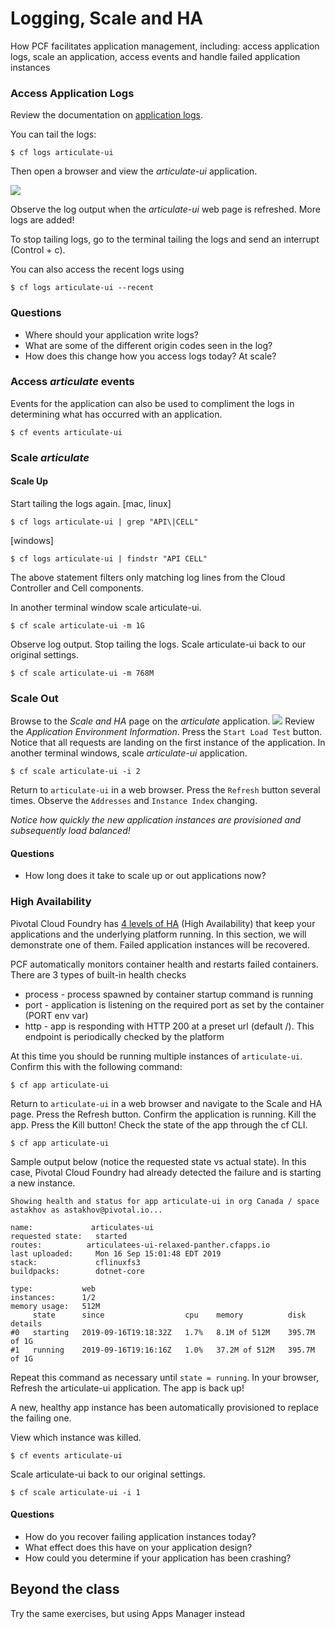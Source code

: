 # Logging, Scale and HA

How PCF facilitates application management, including: access application 
logs, scale an application, access events and handle failed application instances

### Access Application Logs

Review the documentation on [application logs](http://docs.pivotal.io/pivotalcf/1-11/devguide/deploy-apps/streaming-logs.html).

You can tail the logs:
```
$ cf logs articulate-ui
```

Then open a browser and view the _articulate-ui_ application. 

![](C:\Projects\pcf-ers-dotnetcore-workshop\labs\images\screenshot_main.png)

Observe the log output when the _articulate-ui_ web page is refreshed. 
More logs are added!

To stop tailing logs, go to the terminal tailing the logs and send an
interrupt (Control + c).

You can also access the recent logs using 
```
$ cf logs articulate-ui --recent
```

### Questions
* Where should your application write logs?
* What are some of the different origin codes seen in the log?
* How does this change how you access logs today? At scale?

### Access _articulate_ events
Events for the application can also be used to compliment the logs in determining what has occurred with an application.
```
$ cf events articulate-ui
```

### Scale _articulate_
#### Scale Up
Start tailing the logs again.
[mac, linux]
```
$ cf logs articulate-ui | grep "API\|CELL"
```
[windows]

```
$ cf logs articulate-ui | findstr "API CELL"
```

The above statement filters only matching log lines from the Cloud Controller 
and Cell components.

In another terminal window scale articulate-ui. 
```
$ cf scale articulate-ui -m 1G
```
Observe log output.
Stop tailing the logs.
Scale articulate-ui back to our original settings.

```
$ cf scale articulate-ui -m 768M
```

### Scale Out
Browse to the _Scale and HA_ page on the _articulate_ application.
![](C:\Projects\pcf-ers-dotnetcore-workshop\labs\images\screenshot_scaleAndHA.png)
Review the _Application Environment Information_. 
Press the `Start Load Test` button. Notice that all requests are landing on the first instance of the application.
In another terminal windows, scale _articulate-ui_ application.

```
$ cf scale articulate-ui -i 2
```

Return to `articulate-ui` in a web browser. Press the `Refresh` button several times. Observe the `Addresses` 
and `Instance Index` changing.

_Notice how quickly the new application instances are provisioned and subsequently load balanced!_

#### Questions

* How long does it take to scale up or out applications now?


### High Availability
Pivotal Cloud Foundry has [4 levels of HA](https://content.pivotal.io/blog/the-four-levels-of-ha-in-pivotal-cf) (High Availability) that keep your applications and the underlying platform running. In this section, we will demonstrate one of them. Failed application instances will be recovered.

PCF automatically monitors container health and restarts failed containers. There are 3 types of built-in health checks

- process - process spawned by container startup command is running
- port - application is listening on the required port as set by the container (PORT env var)
- http - app is responding with HTTP 200 at a preset url (default /). This endpoint is periodically checked by the platform


At this time you should be running multiple instances of `articulate-ui`. Confirm this with the following command:

```
$ cf app articulate-ui
```
Return to `articulate-ui` in a web browser and navigate to the Scale and HA page. Press the Refresh button. Confirm the application is running.
Kill the app. Press the Kill button!
Check the state of the app through the cf CLI.

```
$ cf app articulate-ui
```
Sample output below (notice the requested state vs actual state). In this case, Pivotal Cloud Foundry had already detected the failure and is starting a new instance.

```
Showing health and status for app articulate-ui in org Canada / space astakhov as astakhov@pivotal.io...

name:             articulates-ui
requested state:   started
routes:          articulatees-ui-relaxed-panther.cfapps.io
last uploaded:     Mon 16 Sep 15:01:48 EDT 2019
stack:             cflinuxfs3
buildpacks:        dotnet-core

type:           web
instances:      1/2
memory usage:   512M
     state      since                  cpu    memory          disk           details
#0   starting   2019-09-16T19:18:32Z   1.7%   8.1M of 512M    395.7M of 1G
#1   running    2019-09-16T19:16:16Z   1.0%   37.2M of 512M   395.7M of 1G
```

Repeat this command as necessary until `state = running`.
In your browser, Refresh the articulate-ui application.
The app is back up!

A new, healthy app instance has been automatically provisioned to replace the failing one.

View which instance was killed.
```
$ cf events articulate-ui
```
Scale articulate-ui back to our original settings.
```
$ cf scale articulate-ui -i 1
```
#### Questions
* How do you recover failing application instances today?
* What effect does this have on your application design?
* How could you determine if your application has been crashing?

## Beyond the class
Try the same exercises, but using Apps Manager instead

